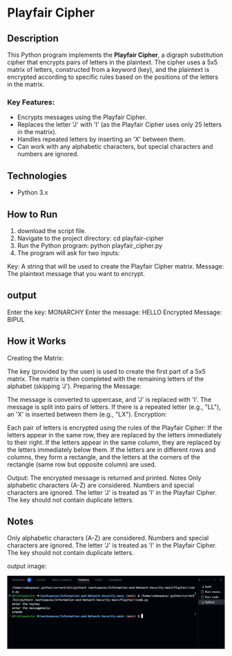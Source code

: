 
# Playfair Cipher

## Description
This Python program implements the **Playfair Cipher**, a digraph substitution cipher that encrypts pairs of letters in the plaintext. The cipher uses a 5x5 matrix of letters, constructed from a keyword (key), and the plaintext is encrypted according to specific rules based on the positions of the letters in the matrix.

### Key Features:
- Encrypts messages using the Playfair Cipher.
- Replaces the letter 'J' with 'I' (as the Playfair Cipher uses only 25 letters in the matrix).
- Handles repeated letters by inserting an 'X' between them.
- Can work with any alphabetic characters, but special characters and numbers are ignored.

## Technologies
- Python 3.x

## How to Run
1. download the script file.
2. Navigate to the project directory:
cd playfair-cipher
3. Run the Python program:
python playfair_cipher.py
4. The program will ask for two inputs:

Key: A string that will be used to create the Playfair Cipher matrix.
Message: The plaintext message that you want to encrypt.


## output 

Enter the key: MONARCHY
Enter the message: HELLO
Encrypted Message: BIPUL



## How it Works
Creating the Matrix:

The key (provided by the user) is used to create the first part of a 5x5 matrix. The matrix is then completed with the remaining letters of the alphabet (skipping 'J').
Preparing the Message:

The message is converted to uppercase, and 'J' is replaced with 'I'.
The message is split into pairs of letters. If there is a repeated letter (e.g., "LL"), an 'X' is inserted between them (e.g., "LX").
Encryption:

Each pair of letters is encrypted using the rules of the Playfair Cipher:
If the letters appear in the same row, they are replaced by the letters immediately to their right.
If the letters appear in the same column, they are replaced by the letters immediately below them.
If the letters are in different rows and columns, they form a rectangle, and the letters at the corners of the rectangle (same row but opposite column) are used.

Output:
The encrypted message is returned and printed.
Notes
Only alphabetic characters (A-Z) are considered. Numbers and special characters are ignored.
The letter 'J' is treated as 'I' in the Playfair Cipher.
The key should not contain duplicate letters.

## Notes

Only alphabetic characters (A-Z) are considered. Numbers and special characters are ignored.
The letter 'J' is treated as 'I' in the Playfair Cipher.
The key should not contain duplicate letters.




output image:

![alt text](image.png)